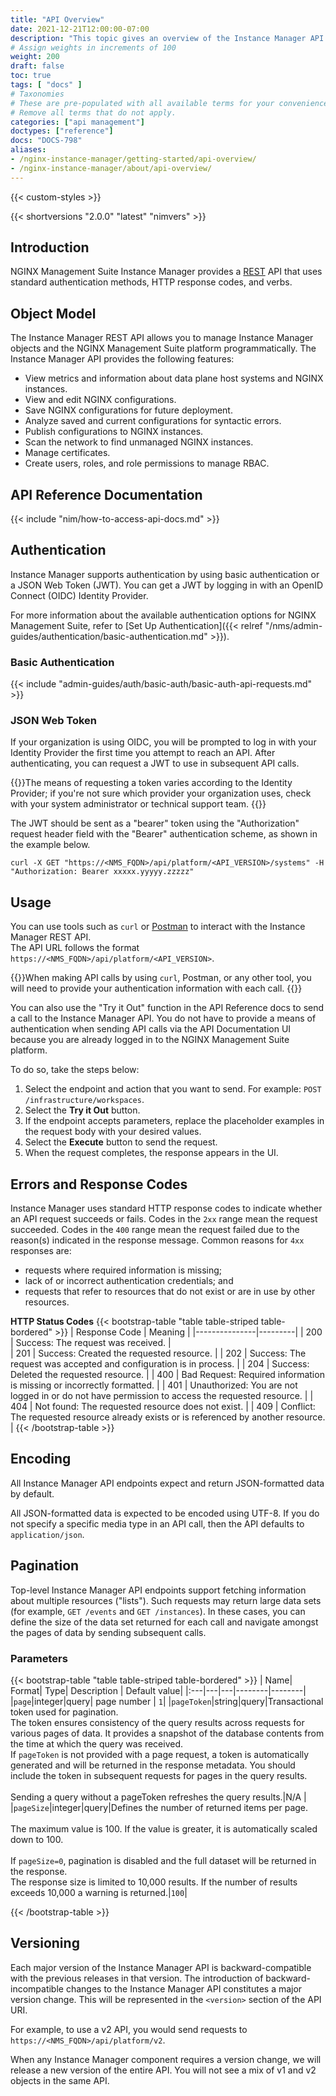 ```yaml
---
title: "API Overview"
date: 2021-12-21T12:00:00-07:00
description: "This topic gives an overview of the Instance Manager API."
# Assign weights in increments of 100
weight: 200
draft: false
toc: true
tags: [ "docs" ]
# Taxonomies
# These are pre-populated with all available terms for your convenience.
# Remove all terms that do not apply.
categories: ["api management"]
doctypes: ["reference"]
docs: "DOCS-798"
aliases:
- /nginx-instance-manager/getting-started/api-overview/
- /nginx-instance-manager/about/api-overview/
---
```


{{< custom-styles >}}

{{< shortversions "2.0.0" "latest" "nimvers" >}}

## Introduction

NGINX Management Suite Instance Manager provides a [REST](https://en.wikipedia.org/wiki/Representational_state_transfer) API that uses standard authentication methods, HTTP response codes, and verbs.   

## Object Model

The Instance Manager REST API allows you to manage Instance Manager objects and the NGINX Management Suite platform programmatically. The Instance Manager API provides the following features:

- View metrics and information about data plane host systems and NGINX instances.
- View and edit NGINX configurations.
- Save NGINX configurations for future deployment.
- Analyze saved and current configurations for syntactic errors.
- Publish configurations to NGINX instances.
- Scan the network to find unmanaged NGINX instances.
- Manage certificates.
- Create users, roles, and role permissions to manage RBAC.

## API Reference Documentation 

{{< include "nim/how-to-access-api-docs.md" >}}

## Authentication

Instance Manager supports authentication by using basic authentication or a JSON Web Token (JWT). You can get a JWT by logging in with an OpenID Connect (OIDC) Identity Provider. 

For more information about the available authentication options for NGINX Management Suite, refer to [Set Up Authentication]({{< relref "/nms/admin-guides/authentication/basic-authentication.md" >}}).

### Basic Authentication

{{< include "admin-guides/auth/basic-auth/basic-auth-api-requests.md" >}}


### JSON Web Token

If your organization is using OIDC, you will be prompted to log in with your Identity Provider the first time you attempt to reach an API. After authenticating, you can request a JWT to use in subsequent API calls. 

{{<note>}}The means of requesting a token varies according to the Identity Provider; if you're not sure which provider your organization uses, check with your system administrator or technical support team. {{</note>}}

The JWT should be sent as a "bearer" token using the "Authorization" request header field with the "Bearer" authentication scheme, as shown in the example below. 

```[bash]
curl -X GET "https://<NMS_FQDN>/api/platform/<API_VERSION>/systems" -H "Authorization: Bearer xxxxx.yyyyy.zzzzz"
```

## Usage

You can use tools such as `curl` or [Postman](https://www.postman.com) to interact with the Instance Manager REST API.  
The API URL follows the format `https://<NMS_FQDN>/api/platform/<API_VERSION>`. 

{{<note>}}When making API calls by using `curl`, Postman, or any other tool, you will need to provide your authentication information with each call. {{</note>}}

You can also use the "Try it Out" function in the API Reference docs to send a call to the Instance Manager API. You do not have to provide a means of authentication when sending API calls via the API Documentation UI because you are already logged in to the NGINX Management Suite platform.

To do so, take the steps below:

1. Select the endpoint and action that you want to send. For example: `POST /infrastructure/workspaces`. 
2. Select the **Try it Out** button.
3. If the endpoint accepts parameters, replace the placeholder examples in the request body with your desired values. 
4. Select the **Execute** button to send the request. 
5. When the request completes, the response appears in the UI.

## Errors and Response Codes

Instance Manager uses standard HTTP response codes to indicate whether an API request succeeds or fails. Codes in the `2xx` range mean the request succeeded. Codes in the `400` range mean the request failed due to the reason(s) indicated in the response message. Common reasons for `4xx` responses are: 

- requests where required information is missing; 
- lack of or incorrect authentication credentials; and 
- requests that refer to resources that do not exist or are in use by other resources.   

**HTTP Status Codes**
{{< bootstrap-table "table table-striped table-bordered" >}}
| Response Code | Meaning |
|---------------|---------|
| 200           | Success: The request was received. |  
| 201           | Success: Created the requested resource. |
| 202           | Success: The request was accepted and configuration is in process. |
| 204           | Success: Deleted the requested resource. |
| 400           | Bad Request: Required information is missing or incorrectly formatted. |
| 401           | Unauthorized: You are not logged in or do not have permission to access the requested resource. |
| 404           | Not found: The requested resource does not exist. |
| 409           | Conflict: The requested resource already exists or is referenced by another resource. |
{{< /bootstrap-table >}}

## Encoding

All Instance Manager API endpoints expect and return JSON-formatted data by default.

All JSON-formatted data is expected to be encoded using UTF-8. If you do not specify a specific media type in an API call, then the API defaults to `application/json`.

## Pagination

Top-level Instance Manager API endpoints support fetching information about multiple resources ("lists"). Such requests may return large data sets (for example, `GET /events` and `GET /instances`). In these cases, you can define the size of the data set returned for each call and navigate amongst the pages of data by sending subsequent calls. 

### Parameters

{{< bootstrap-table "table table-striped table-bordered" >}}
| Name| Format| Type| Description | Default value|
|:---|---|---|--------|--------|
|`page`|integer|query| page number | `1`|
|`pageToken`|string|query|Transactional token used for pagination.<br/>The token ensures consistency of the query results across requests for various pages of data. It provides a snapshot of the database contents from the time at which the query was received.<br/>If `pageToken` is not provided with a page request, a token is automatically generated and will be returned in the response metadata. You should include the token in subsequent requests for pages in the query results.<br/><br/>Sending a query without a pageToken refreshes the query results.|N/A |
|`pageSize`|integer|query|Defines the number of returned items per page.<br/><br/>The maximum value is 100. If the value is greater, it is automatically scaled down to 100.<br/><br/>If `pageSize=0`, pagination is disabled and the full dataset will be returned in the response. <br/>The response size is limited to 10,000 results. If the number of results exceeds 10,000 a warning is returned.|`100`|

{{< /bootstrap-table >}}

## Versioning

Each major version of the Instance Manager API is backward-compatible with the previous releases in that version. 
The introduction of backward-incompatible changes to the Instance Manager API constitutes a major version change. 
This will be represented in the `<version>` section of the API URI. 

For example, to use a v2 API, you would send requests to `https://<NMS_FQDN>/api/platform/v2`.

When any Instance Manager component requires a version change, we will release a new version of the entire API. You will not see a mix of v1 and v2 objects in the same API.

